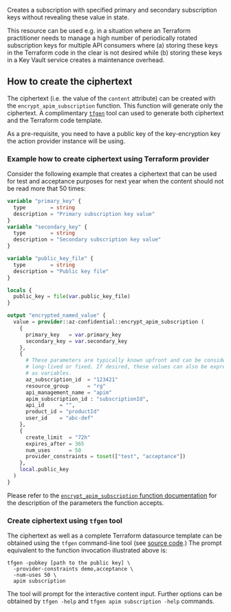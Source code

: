 Creates a subscription with specified primary and secondary subscription
keys without revealing these  value in state.

This resource can be used e.g. in a situation where an Terraform practitioner
needs to manage a high number of periodically rotated subscription keys for 
multiple API consumers where (a) storing these keys in the Terraform code in the 
clear is not desired while (b) storing these keys in a Key Vault service
creates a maintenance overhead.

## How to create the ciphertext
The ciphertext (i.e. the value of the `content` attribute) can be created with the `encrypt_apim_subscription` function.
This function will generate only the ciphertext. A complimentary [`tfgen`](https://github.com/aliakseiyanchuk/terraform-provider-az-confidential-tfgen)
tool can used to generate both ciphertext
and the Terraform code template.

As a pre-requisite, you need to have a public key of the key-encryption key the action provider instance will
be using.

### Example how to create ciphertext using Terraform provider

Consider the following example that creates a ciphertext that can be used for test and acceptance purposes for
next year when the content should not be read more that 50 times:

```terraform
variable "primary_key" {
  type        = string
  description = "Primary subscription key value"
}
variable "secondary_key" {
  type        = string
  description = "Secondary subscription key value"
}

variable "public_key_file" {
  type        = string
  description = "Public key file"
}

locals {
  public_key = file(var.public_key_file)
}

output "encrypted_named_value" {
  value = provider::az-confidential::encrypt_apim_subscription (
    {
      primary_key   = var.primary_key
      secondary_key = var.secondary_key
    },
    {
      # These parameters are typically known upfront and can be considered
      # long-lived or fixed. If desired, these values can also be expressed
      # as variables.
      az_subscription_id  = "123421"
      resource_group      = "rg"
      api_management_name = "apim"
      apim_subscription_id : "subscriptionId",
      api_id     = "",
      product_id = "productId"
      user_id    = "abc-def"
    },
    {
      create_limit  = "72h"
      expires_after = 365
      num_uses      = 50
      provider_constraints = toset(["test", "acceptance"])
    },
    local.public_key
  )
}

```

Please refer to the [`encrypt_apim_subscription` function documentation](../functions/encrypt_apim_subscription.md)
for the description of the parameters the function accepts.

### Create ciphertext using `tfgen` tool

The ciphertext as well as a complete Terraform datasource template can be obtained using the `tfgen` command-line tool
(see [source code](https://github.com/aliakseiyanchuk/terraform-provider-az-confidential-tfgen).)
The prompt equivalent to the function invocation illustrated above is:
```shell
tfgen -pubkey [path to the public key] \
  -provider-constraints demo,acceptance \
  -num-uses 50 \
  apim subscription
```
The tool will prompt for the interactive content input. Further options can be obtained by `tfgen -help` and
`tfgen apim subscription -help` commands.

